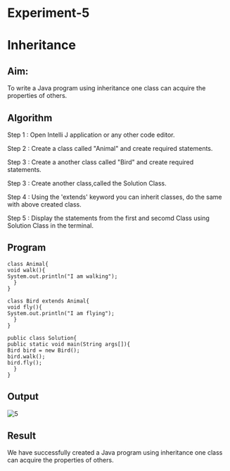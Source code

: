 # Experiment-5

# Inheritance

## Aim:
  To write a Java program using inheritance one class can acquire the properties of others.
  
## Algorithm

Step 1 : Open Intelli J application or any other code editor.

Step 2 : Create a class called "Animal" and create required statements.

Step 3 : Create a another class called "Bird" and create required statements.

Step 3 : Create another class,called the Solution Class.

Step 4 : Using the 'extends' keyword you can inherit classes, do the same with above created class.

Step 5 : Display the statements from the first and secomd Class using Solution Class in the terminal.

## Program

```
class Animal{
void walk(){
System.out.println("I am walking");
  }
}

class Bird extends Animal{
void fly(){
System.out.println("I am flying");
  }
}

public class Solution{
public static void main(String args[]){
Bird bird = new Bird();
bird.walk();
bird.fly();
  }
}
```

## Output
![5](https://github.com/SaiDarshan2003/Experiment-5/assets/94692595/4f5aac52-cd72-4c09-b8e4-5c497980eabe)

## Result 
  We have successfully created a Java program using inheritance one class can acquire the properties of others.
